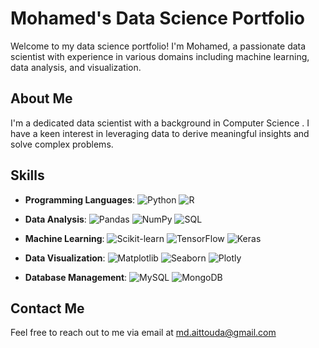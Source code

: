 # Mohamed's Data Science Portfolio

Welcome to my data science portfolio! I'm Mohamed, a passionate data scientist with experience in various domains including machine learning, data analysis, and visualization.

## About Me

I'm a dedicated data scientist with a background in Computer Science . I have a keen interest in leveraging data to derive meaningful insights and solve complex problems.

## Skills

- **Programming Languages**: 
  ![Python](https://img.shields.io/badge/-Python-3776AB?style=flat-square&logo=python&logoColor=white)
  ![R](https://img.shields.io/badge/-R-276DC3?style=flat-square&logo=R&logoColor=white)

- **Data Analysis**: 
  ![Pandas](https://img.shields.io/badge/-Pandas-150458?style=flat-square&logo=pandas&logoColor=white)
  ![NumPy](https://img.shields.io/badge/-NumPy-013243?style=flat-square&logo=numpy&logoColor=white)
  ![SQL](https://img.shields.io/badge/-SQL-003B57?style=flat-square&logo=sql&logoColor=white)

- **Machine Learning**: 
  ![Scikit-learn](https://img.shields.io/badge/-Scikit_learn-F7931E?style=flat-square&logo=scikit-learn&logoColor=white)
  ![TensorFlow](https://img.shields.io/badge/-TensorFlow-FF6F00?style=flat-square&logo=tensorflow&logoColor=white)
  ![Keras](https://img.shields.io/badge/-Keras-D00000?style=flat-square&logo=keras&logoColor=white)

- **Data Visualization**: 
  ![Matplotlib](https://img.shields.io/badge/-Matplotlib-3776AB?style=flat-square&logo=python&logoColor=white)
  ![Seaborn](https://img.shields.io/badge/-Seaborn-007ACC?style=flat-square&logo=seaborn&logoColor=white)
  ![Plotly](https://img.shields.io/badge/-Plotly-3F4F75?style=flat-square&logo=plotly&logoColor=white)

- **Database Management**: 
  ![MySQL](https://img.shields.io/badge/-MySQL-4479A1?style=flat-square&logo=mysql&logoColor=white)
  ![MongoDB](https://img.shields.io/badge/-MongoDB-47A248?style=flat-square&logo=mongodb&logoColor=white)


## Contact Me

Feel free to reach out to me via email at [md.aittouda@gmail.com](mailto:md.aittouda@gmail.com)



